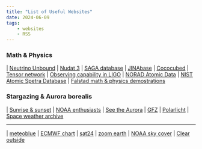 ```yaml
---
title: "List of Useful Websites"
date: 2024-06-09
tags:
    - websites
    - RSS
---
```


<style>
table {
width: 100%;
table-layout: fixed;
}
</style>

### Math & Physics

| [Neutrino Unbound](https://www.nu.to.infn.it) | [Nudat 3](https://www.nndc.bnl.gov/nudat3) | [SAGA database](http://sagadatabase.jp)
| [JINAbase](https://jinabase.pythonanywhere.com) | [Cococubed](https://cococubed.com) | [Tensor network](https://tensornetwork.org)
| [Observing capability in LIGO](https://emfollow.docs.ligo.org/userguide/capabilities.html) | [NORAD Atomic Data](https://norad.astronomy.osu.edu/#AtomicDataTbl1) | [NIST Atomic Spetra Database](https://physics.nist.gov/PhysRefData/ASD/lines_form.html)
| [Falstad math & physics demostrations](https://falstad.com)

### Stargazing & Aurora borealis

| [Sunrise & sunset](https://meteogram.org/sun) | [NOAA enthusiasts](https://www.spaceweather.gov/communities/space-weather-enthusiasts-dashboard) | [See the Aurora](https://seetheaurora.com/live-data)
| [GFZ](https://spaceweather.gfz-potsdam.de) | [Polarlicht](https://aurora.mtwetter.de) | [Space weather archive](https://www.spaceweatherlive.com/en/archive)

---

| [meteoblue](https://www.meteoblue.com) | [ECMWF chart](https://charts.ecmwf.int/?facets=%7B%22Product%20type%22%3A%5B%5D%2C%22Parameters%22%3A%5B%22Cloud%22%2C%22Precipitation%22%5D%2C%22Type%22%3A%5B%5D%2C%22Range%22%3A%5B%22Medium%20%2815%20days%29%22%5D%7D) | [sat24](https://www.sat24.com/en-gb)
| [zoom earth](https://zoom.earth) | [NOAA sky cover](https://graphical.weather.gov/sectors/conus.php) | [Clear outside](https://clearoutside.com/forecast/69.65/18.95)
